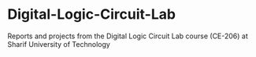 # Digital-Logic-Circuit-Lab
Reports and projects from the Digital Logic Circuit Lab course (CE-206) at Sharif University of Technology
